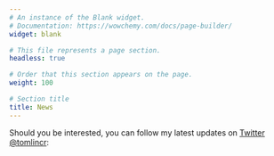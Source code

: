 ```yaml
---
# An instance of the Blank widget.
# Documentation: https://wowchemy.com/docs/page-builder/
widget: blank

# This file represents a page section.
headless: true

# Order that this section appears on the page.
weight: 100

# Section title
title: News
---
```


Should you be interested, you can follow my latest updates on [Twitter @tomlincr](https://twitter.com/tomlincr):

<script src="https://apps.elfsight.com/p/platform.js" defer></script>
<div class="elfsight-app-1e771958-4eab-4e56-9056-29f4fb5507f6"></div>